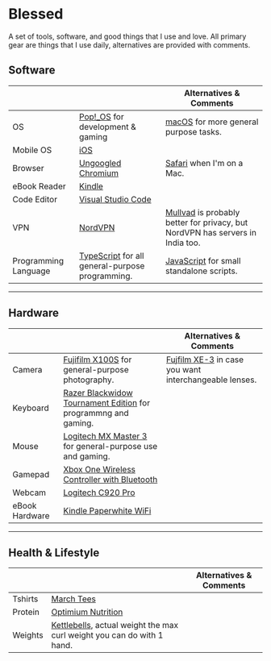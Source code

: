 # Blessed

A set of tools, software, and good things that I use and love. All primary gear are things that I use daily, alternatives are provided with comments.

## Software

|                      |                                                                                    | Alternatives & Comments                                                                                  |
| -------------------- | ---------------------------------------------------------------------------------- | -------------------------------------------------------------------------------------------------------- |
| OS                   | [Pop!\_OS](https://pop.system76.com/) for development & gaming                            | [macOS](https://apple.com/mac) for more general purpose tasks.                                           |
| Mobile OS            | [iOS](https://apple.com/ios)                                                       |
| Browser              | [Ungoogled Chromium](https://github.com/Eloston/ungoogled-chromium)                | [Safari](https://www.apple.com/safari/) when I'm on a Mac.                                               |
| eBook Reader         | [Kindle](https://www.amazon.in/b?node=15813965031)                                 |                                                                                                          |
| Code Editor          | [Visual Studio Code](https://code.visualstudio.com/)                               |
| VPN                  | [NordVPN](https://nordvpn.com)                                                     | [Mullvad](https://mullvad.net/en/) is probably better for privacy, but NordVPN has servers in India too. |  |
| Programming Language | [TypeScript](https://www.typescriptlang.org/) for all general-purpose programming. | [JavaScript](https://developer.mozilla.org/en-US/docs/Web/javascript) for small standalone scripts.      |

---

## Hardware

|                |                                                                                                                                                                | Alternatives & Comments                                                        |
| -------------- | -------------------------------------------------------------------------------------------------------------------------------------------------------------- | ------------------------------------------------------------------------------ |
| Camera         | [Fujifilm X100S](https://fujifilm.com/) for general-purpose photography.                                                                                       | [Fujfilm XE-3](https://fujifilm.com/) in case you want interchangeable lenses. |
| Keyboard       | [Razer Blackwidow Tournament Edition](https://www.amazon.in/gp/product/B0756CLCMB/ref=ppx_yo_dt_b_asin_title_o01_s00?ie=UTF8&psc=1) for programmng and gaming. |                                                                                |
| Mouse          | [Logitech MX Master 3](https://www.amazon.in/gp/product/B07YXNDK6X/ref=ppx_yo_dt_b_asin_title_o02_s00?ie=UTF8&psc=1) for general-purpose use and gaming.       |                                                                                |
| Gamepad        | [Xbox One Wireless Controller with Bluetooth](https://www.amazon.in/gp/product/B06X92RN9D/ref=ppx_yo_dt_b_asin_title_o02_s00?ie=UTF8&psc=1)                    |                                                                                |
| Webcam         | [Logitech C920 Pro](https://www.amazon.in/gp/product/B006JH8T3S/ref=ppx_yo_dt_b_search_asin_title?ie=UTF8&psc=1)                                               |                                                                                |
| eBook Hardware | [Kindle Paperwhite WiFi](https://www.amazon.in/gp/product/B00QJDOEAO/?ie=UTF8&ref_=topnav_storetab_kinc)                                                       |                                                                                |

---

## Health & Lifestyle

|         |                                                                                                                                                                        | Alternatives & Comments |
| ------- | ---------------------------------------------------------------------------------------------------------------------------------------------------------------------- | ----------------------- |
| Tshirts | [March Tees](https://www.marchtee.com)                                                                                                                                 |                         |
| Protein | [Optimium Nutrition](https://www.amazon.in/gp/product/B002DYIZH6/ref=ppx_yo_dt_b_search_asin_title?ie=UTF8&psc=1) | |
| Weights | [Kettlebells](https://www.amazon.in/gp/product/B07GD8M6WL/ref=ppx_yo_dt_b_asin_title_o04_s00?ie=UTF8&psc=1), actual weight the max curl weight you can do with 1 hand. |                         |
